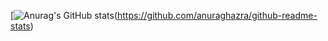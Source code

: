 [![Anurag's GitHub stats](https://github-readme-stats.vercel.app/api?username=catanswer&theme=onedark&show_icons=true)(https://github.com/anuraghazra/github-readme-stats)
<!-- [![Top Langs](https://github-readme-stats.vercel.app/api/top-langs/?username=catanswer&layout=compact)](https://github.com/anuraghazra/github-readme-stats) -->


<!--
**catanswer/catanswer** is a ✨ _special_ ✨ repository because its `README.md` (this file) appears on your GitHub profile.

Here are some ideas to get you started:

- 🔭 I’m currently working on ...
- 🌱 I’m currently learning ...
- 👯 I’m looking to collaborate on ...
- 🤔 I’m looking for help with ...
- 💬 Ask me about ...
- 📫 How to reach me: ...
- 😄 Pronouns: ...
- ⚡ Fun fact: ...
-->
